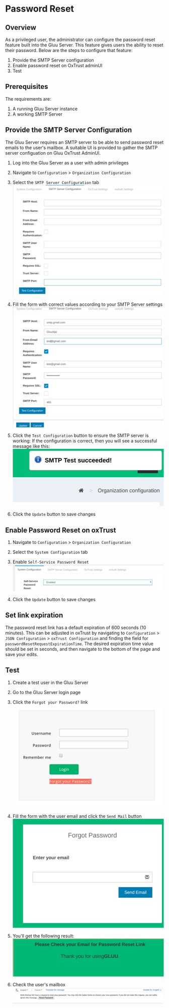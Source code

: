 # Password Reset

## Overview

As a privileged user, the administrator can configure the password reset feature built into the Gluu Server.
This feature gives users the ability to reset their password.
Below are the steps to configure that feature:

1. Provide the SMTP Server configuration
1. Enable password reset on OxTrust adminUI
1. Test

## Prerequisites

The requirements are:  

1. A running Gluu Server instance  
1. A working SMTP Server  

## Provide the SMTP Server Configuration

The Gluu Server requires an SMTP server to be able to send password reset emails to the user's mailbox. 
A suitable UI is provided to gather the SMTP server configuation on Gluu OxTrust AdminUI.

1. Log into the Gluu Server as a user with admin privileges

1. Navigate to `Configuration` > `Organization Configuration`

1. Select the `SMTP Server Configuration` tab
  ![here](../img/user-authn/passwordRestFormEmpty.png)

1. Fill the form with correct values according to your SMTP Server settings
  ![here](../img/user-authn/PasswordResetFormFilled.png)

1. Click the `Test Configuration` button to ensure the SMTP server is working: 
If the configuration is correct, then you will see a successful message like this:
![here](../img/user-authn/SMTPServerTestSucceed.png)

1. Click the `Update` button to save changes
  
## Enable Password Reset on oxTrust 

1. Navigate to `Configuration` > `Organization Configuration`

1. Select the `System Configuration` tab

1. Enable `Self-Service Password Reset` 
  ![enable](../img/user-authn/PasswordResetEnable.png)

1. Click the `Update` button to save changes

## Set link expiration
The password reset link has a default expiration of 600 seconds (10 minutes). This can be adjusted in oxTrust by navigating to `Configuration` > `JSON Configuration` > `oxTrust Configuration` and finding the field for `passwordResetRequestExpirationTime`. The desired expiration time value should be set in seconds, and then navigate to the bottom of the page and save your edits. 


## Test

1. Create a test user in the Gluu Server

1. Go to the Gluu Server login page

1. Click the `Forgot your Password?` link
  ![login](../img/user-authn/ForgetPasswordLink.png)
  
1. Fill the form with the user email and click the `Send Mail` button
  ![form](../img/user-authn/PasswordResetForm.png)
  
1. You'll get the following result:
  ![form](../img/user-authn/ResetPasswordSucceed.png)
  
1. Check the user's mailbox  
  ![form](../img/user-authn/SampleMailReceived.png)


